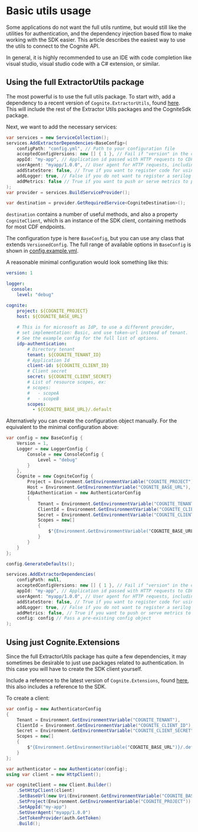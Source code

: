 # Basic utils usage

Some applications do not want the full utils runtime, but would still like the utilities for authentication, and the dependency injection based flow to make working with the SDK easier. This article describes the easiest way to use the utils to connect to the Cognite API.

In general, it is highly recommended to use an IDE with code completion like visual studio, visual studio code with a C# extension, or similar.

## Using the full ExtractorUtils package

The most powerful is to use the full utils package. To start with, add a dependency to a recent version of `Cognite.ExtractorUtils`, found [here](https://www.nuget.org/packages/Cognite.ExtractorUtils/). This will include the rest of the Extractor Utils packages and the CogniteSdk package.

Next, we want to add the necessary services:

```c#
var services = new ServiceCollection();
services.AddExtractorDependencies<BaseConfig>(
    configPath: "config.yml", // Path to your configuration file
    acceptedConfigVersions: new [] { 1 }, // Fail if "version" in the config file does not match this, this can be null to not have any version requirement.
    appId: "my-app", // Application id passed with HTTP requests to CDF
    userAgent: "myapp/1.0.0", // User agent for HTTP requests, including application version
    addStateStore: false, // True if you want to register code for using a litedb state store
    addLogger: true, // False if you do not want to register a serilog logger
    addMetrics: false // True if you want to push or serve metrics to prometheus
);
var provider = services.BuildServiceProvider();

var destination = provider.GetRequiredService<CogniteDestination>();
```

`destination` contains a number of useful methods, and also a property `CogniteClient`, which is an instance of the SDK client, containing methods for most CDF endpoints.

The configuration type is here `BaseConfig`, but you can use any class that extends `VersionedConfig`. The full range of available options in `BaseConfig` is shown in [config.example.yml](https://github.com/cognitedata/dotnet-extractor-utils/blob/master/ExtractorUtils/config/config.example.yml).

A reasonable minimal configuration would look something like this:

```yaml
version: 1

logger:
  console:
    level: "debug"

cognite:
    project: ${COGNITE_PROJECT}
    host: ${COGNITE_BASE_URL}
  
    # This is for microsoft as IdP, to use a different provider,
    # set implementation: Basic, and use token-url instead of tenant.
    # See the example config for the full list of options.
    idp-authentication:
        # Directory tenant
        tenant: ${COGNITE_TENANT_ID}
        # Application Id
        client-id: ${COGNITE_CLIENT_ID}
        # Client secret
        secret: ${COGNITE_CLIENT_SECRET}
        # List of resource scopes, ex:
        # scopes:
        #   - scopeA
        #   - scopeB
        scopes:
          - ${COGNITE_BASE_URL}/.default
```

Alternatively you can create the configuration object manually. For the equivalent to the minimal configuration above:

```c#
var config = new BaseConfig {
    Version = 1,
    Logger = new LoggerConfig {
        Console = new ConsoleConfig {
            Level = "debug"
        }
    },
    Cognite = new CogniteConfig {
        Project = Environment.GetEnvironmentVariable("COGNITE_PROJECT"),
        Host = Environment.GetEnvironmentVariable("COGNITE_BASE_URL"),
        IdpAuthentication = new AuthenticatorConfig
        {
            Tenant = Environment.GetEnvironmentVariable("COGNITE_TENANT"),
            ClientId = Environment.GetEnvironmentVariable("COGNITE_CLIENT_ID"),
            Secret = Environment.GetEnvironmentVariable("COGNITE_CLIENT_SECRET"),
            Scopes = new[]
            {
                $"{Environment.GetEnvironmentVariable("COGNITE_BASE_URL")}/.default"
            }
        }
    }
};

config.GenerateDefaults();

services.AddExtractorDependencies(
    configPath: null,
    acceptedConfigVersions: new [] { 1 }, // Fail if "version" in the config file does not match this, this can be null to not have any version requirement.
    appId: "my-app", // Application id passed with HTTP requests to CDF
    userAgent: "myapp/1.0.0", // User agent for HTTP requests, including application version
    addStateStore: false, // True if you want to register code for using a litedb state store
    addLogger: true, // False if you do not want to register a serilog logger
    addMetrics: false, // True if you want to push or serve metrics to prometheus
    config: config // Pass a pre-existing config object
);
```

## Using just Cognite.Extensions

Since the full ExtractorUtils package has quite a few dependencies, it may sometimes be desirable to just use packages related to authentication. In this case you will have to create the SDK client yourself.

Include a reference to the latest version of `Cognite.Extensions`, found [here](https://www.nuget.org/packages/Cognite.Extensions/), this also includes a reference to the SDK.

To create a client:

```c#
var config = new AuthenticatorConfig
{
    Tenant = Environment.GetEnvironmentVariable("COGNITE_TENANT"),
    ClientId = Environment.GetEnvironmentVariable("COGNITE_CLIENT_ID"),
    Secret = Environment.GetEnvironmentVariable("COGNITE_CLIENT_SECRET"),
    Scopes = new[]
    {
        $"{Environment.GetEnvironmentVariable("COGNITE_BASE_URL")}/.default"
    }
};

var authenticator = new Authenticator(config);
using var client = new HttpClient();

var cogniteClient = new Client.Builder()
    .SetHttpClient(client)
    .SetBaseUrl(new Uri(Environment.GetEnvironmentVariable("COGNITE_BASE_URL")))
    .SetProject(Environment.GetEnvironmentVariable("COGNITE_PROJECT"))
    .SetAppId("my-app")
    .SetUserAgent("myapp/1.0.0")
    .SetTokenProvider(auth.GetToken)
    .Build();
```
